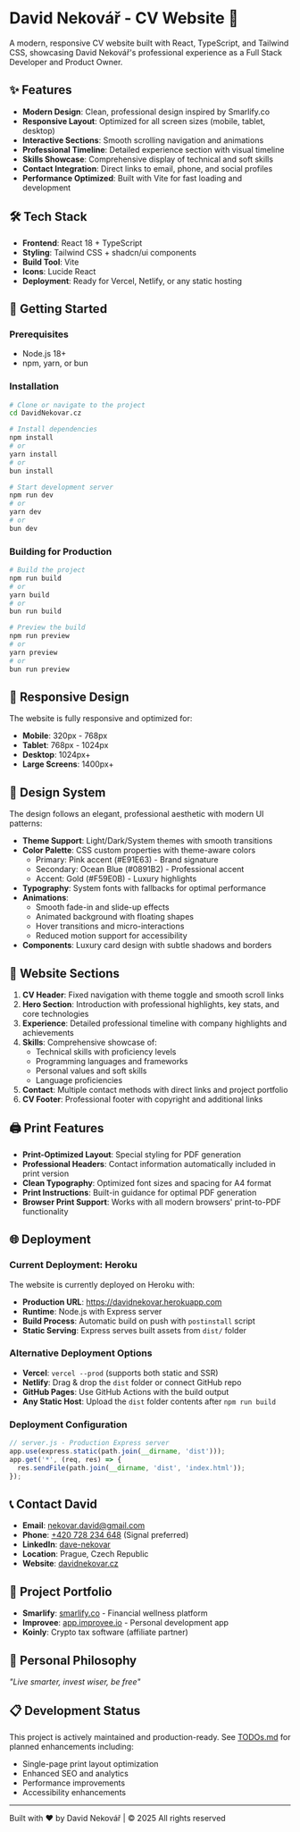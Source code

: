 # David Nekovář - CV Website 🚀

A modern, responsive CV website built with React, TypeScript, and Tailwind CSS, showcasing David Nekovář's professional experience as a Full Stack Developer and Product Owner.

## ✨ Features

- **Modern Design**: Clean, professional design inspired by Smarlify.co
- **Responsive Layout**: Optimized for all screen sizes (mobile, tablet, desktop)
- **Interactive Sections**: Smooth scrolling navigation and animations
- **Professional Timeline**: Detailed experience section with visual timeline
- **Skills Showcase**: Comprehensive display of technical and soft skills
- **Contact Integration**: Direct links to email, phone, and social profiles
- **Performance Optimized**: Built with Vite for fast loading and development

## 🛠️ Tech Stack

- **Frontend**: React 18 + TypeScript
- **Styling**: Tailwind CSS + shadcn/ui components
- **Build Tool**: Vite
- **Icons**: Lucide React
- **Deployment**: Ready for Vercel, Netlify, or any static hosting

## 🚀 Getting Started

### Prerequisites

- Node.js 18+ 
- npm, yarn, or bun

### Installation

```bash
# Clone or navigate to the project
cd DavidNekovar.cz

# Install dependencies
npm install
# or
yarn install
# or
bun install

# Start development server
npm run dev
# or
yarn dev
# or
bun dev
```

### Building for Production

```bash
# Build the project
npm run build
# or
yarn build
# or
bun run build

# Preview the build
npm run preview
# or
yarn preview
# or
bun run preview
```

## 📱 Responsive Design

The website is fully responsive and optimized for:

- **Mobile**: 320px - 768px
- **Tablet**: 768px - 1024px  
- **Desktop**: 1024px+
- **Large Screens**: 1400px+

## 🎨 Design System

The design follows an elegant, professional aesthetic with modern UI patterns:

- **Theme Support**: Light/Dark/System themes with smooth transitions
- **Color Palette**: CSS custom properties with theme-aware colors
  - Primary: Pink accent (#E91E63) - Brand signature
  - Secondary: Ocean Blue (#0891B2) - Professional accent  
  - Accent: Gold (#F59E0B) - Luxury highlights
- **Typography**: System fonts with fallbacks for optimal performance
- **Animations**: 
  - Smooth fade-in and slide-up effects
  - Animated background with floating shapes
  - Hover transitions and micro-interactions
  - Reduced motion support for accessibility
- **Components**: Luxury card design with subtle shadows and borders

## 📄 Website Sections

1. **CV Header**: Fixed navigation with theme toggle and smooth scroll links
2. **Hero Section**: Introduction with professional highlights, key stats, and core technologies
3. **Experience**: Detailed professional timeline with company highlights and achievements
4. **Skills**: Comprehensive showcase of:
   - Technical skills with proficiency levels
   - Programming languages and frameworks
   - Personal values and soft skills
   - Language proficiencies
5. **Contact**: Multiple contact methods with direct links and project portfolio
6. **CV Footer**: Professional footer with copyright and additional links

## 🖨️ Print Features

- **Print-Optimized Layout**: Special styling for PDF generation
- **Professional Headers**: Contact information automatically included in print version
- **Clean Typography**: Optimized font sizes and spacing for A4 format
- **Print Instructions**: Built-in guidance for optimal PDF generation
- **Browser Print Support**: Works with all modern browsers' print-to-PDF functionality

## 🌐 Deployment

### Current Deployment: Heroku

The website is currently deployed on Heroku with:
- **Production URL**: https://davidnekovar.herokuapp.com
- **Runtime**: Node.js with Express server
- **Build Process**: Automatic build on push with `postinstall` script
- **Static Serving**: Express serves built assets from `dist/` folder

### Alternative Deployment Options

- **Vercel**: `vercel --prod` (supports both static and SSR)
- **Netlify**: Drag & drop the `dist` folder or connect GitHub repo
- **GitHub Pages**: Use GitHub Actions with the build output
- **Any Static Host**: Upload the `dist` folder contents after `npm run build`

### Deployment Configuration

```javascript
// server.js - Production Express server
app.use(express.static(path.join(__dirname, 'dist')));
app.get('*', (req, res) => {
  res.sendFile(path.join(__dirname, 'dist', 'index.html'));
});
```

## 📞 Contact David

- **Email**: [nekovar.david@gmail.com](mailto:nekovar.david@gmail.com)
- **Phone**: [+420 728 234 648](https://signal.me/#eu/+420728234648) (Signal preferred)
- **LinkedIn**: [dave-nekovar](https://www.linkedin.com/in/dave-nekovar/)
- **Location**: Prague, Czech Republic
- **Website**: [davidnekovar.cz](https://davidnekovar.herokuapp.com)

## 🚀 Project Portfolio

- **Smarlify**: [smarlify.co](https://www.smarlify.co) - Financial wellness platform
- **Improvee**: [app.improvee.io](https://app.improvee.io) - Personal development app
- **Koinly**: Crypto tax software (affiliate partner)

## 🎯 Personal Philosophy

*"Live smarter, invest wiser, be free"*

## 📋 Development Status

This project is actively maintained and production-ready. See [TODOs.md](./TODOs.md) for planned enhancements including:
- Single-page print layout optimization
- Enhanced SEO and analytics
- Performance improvements
- Accessibility enhancements

---

Built with ❤️ by David Nekovář | © 2025 All rights reserved
